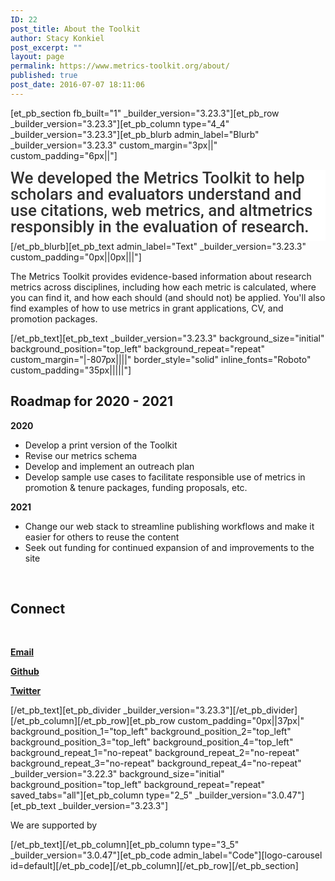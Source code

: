```yaml
---
ID: 22
post_title: About the Toolkit
author: Stacy Konkiel
post_excerpt: ""
layout: page
permalink: https://www.metrics-toolkit.org/about/
published: true
post_date: 2016-07-07 18:11:06
---
```

[et_pb_section fb_built="1" _builder_version="3.23.3"][et_pb_row _builder_version="3.23.3"][et_pb_column type="4_4" _builder_version="3.23.3"][et_pb_blurb admin_label="Blurb" _builder_version="3.23.3" custom_margin="3px||" custom_padding="6px||"]<h2 style="box-sizing: border-box; margin: 0px; padding: 0px 0px 10px; border: 0px; outline: 0px; background: 0px 0px #ffffff; font-size: 26px; vertical-align: baseline; text-size-adjust: 100%; color: #333333; font-weight: 500; line-height: 1em; font-family: Roboto, Helvetica, Arial, Lucida, sans-serif; font-style: normal; font-variant-ligatures: normal; font-variant-caps: normal; letter-spacing: normal; orphans: 2; text-align: left; text-indent: 0px; text-transform: none; white-space: normal; widows: 2; word-spacing: 0px; -webkit-text-stroke-width: 0px; text-decoration-style: initial; text-decoration-color: initial;">We developed the Metrics Toolkit to help scholars and evaluators understand and use citations, web metrics, and altmetrics responsibly in the evaluation of research.</h2>
[/et_pb_blurb][et_pb_text admin_label="Text" _builder_version="3.23.3" custom_padding="0px||0px|||"]<p>The Metrics Toolkit provides evidence-based information about research metrics across disciplines, including how each metric is calculated, where you can find it, and how each should (and should not) be applied. You'll also find examples of how to use metrics in grant applications, CV, and promotion packages.</p>
[/et_pb_text][et_pb_text _builder_version="3.23.3" background_size="initial" background_position="top_left" background_repeat="repeat" custom_margin="|-807px||||" border_style="solid" inline_fonts="Roboto" custom_padding="35px|||||"]<h2><strong>Roadmap for 2020 - 2021</strong><a href="http://stacykonkiel.org"></a></h2>
<p><strong>2020</strong></p>
<ul>
<li><span style="font-family: inherit;">Develop a print version of the Toolkit</span></li>
<li><span style="font-family: inherit;">Revise our metrics schema</span></li>
<li><span style="font-family: inherit;">Develop and implement an outreach plan</span></li>
<li><span style="font-family: inherit;">Develop sample use cases to facilitate responsible use of metrics in promotion &amp; tenure packages, funding proposals, etc.</span></li>
</ul>
<p><strong>2021 </strong></p>
<ul>
<li><span style="font-family: inherit;">Change our web stack to streamline publishing workflows and make it easier for others to reuse the content</span></li>
<li><span style="font-family: inherit;">Seek out funding for continued expansion of and improvements to the site</span></li>
</ul>
<p>&nbsp;</p>
<h2><strong>Connect</strong></h2>
<p>&nbsp;</p>
<p><strong><a href="mailto:metricstoolkit@gmail.com">Email</a></strong></p>
<p><a href="https://github.com/Metrics-Toolkit/Metrics-Toolkit"><strong>Github</strong></a></p>
<p><strong> <a href="https://twitter.com/Metrics_Toolkit">Twitter</a></strong></p>[/et_pb_text][et_pb_divider _builder_version="3.23.3"][/et_pb_divider][/et_pb_column][/et_pb_row][et_pb_row custom_padding="0px||37px|" background_position_1="top_left" background_position_2="top_left" background_position_3="top_left" background_position_4="top_left" background_repeat_1="no-repeat" background_repeat_2="no-repeat" background_repeat_3="no-repeat" background_repeat_4="no-repeat" _builder_version="3.22.3" background_size="initial" background_position="top_left" background_repeat="repeat" saved_tabs="all"][et_pb_column type="2_5" _builder_version="3.0.47"][et_pb_text _builder_version="3.23.3"]<p>We are supported by</p>[/et_pb_text][/et_pb_column][et_pb_column type="3_5" _builder_version="3.0.47"][et_pb_code admin_label="Code"][logo-carousel id=default][/et_pb_code][/et_pb_column][/et_pb_row][/et_pb_section]